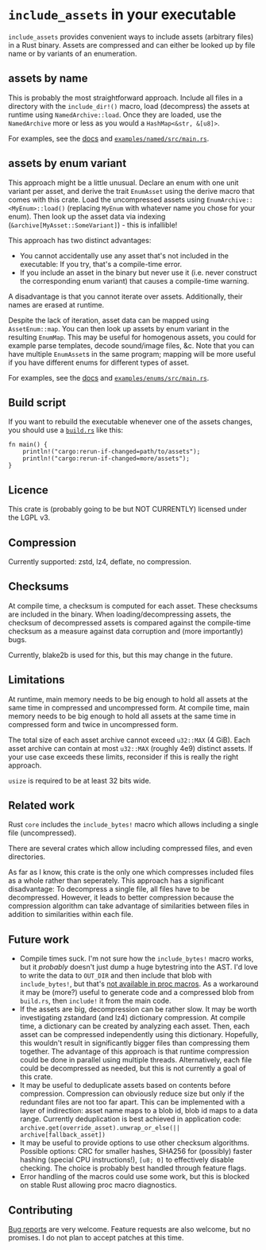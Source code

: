# `include_assets` in your executable

`include_assets` provides convenient ways to include assets (arbitrary files) in a Rust binary.
Assets are compressed and can either be looked up by file name or by variants of an enumeration.


## assets by name

This is probably the most straightforward approach.
Include all files in a directory with the `include_dir!()` macro, load (decompress) the assets at runtime using `NamedArchive::load`.
Once they are loaded, use the `NamedArchive` more or less as you would a `HashMap<&str, &[u8]>`.

For examples, see the [docs](https://docs.rs/crate/include_assets/latest/include_assets/macro.include_dir.html) and [`examples/named/src/main.rs`](examples/named/src/main.rs).


## assets by enum variant

This approach might be a little unusual.
Declare an enum with one unit variant per asset, and derive the trait `EnumAsset` using the derive macro that comes with this crate.
Load the uncompressed assets using `EnumArchive::<MyEnum>::load()` (replacing `MyEnum` with whatever name you chose for your enum).
Then look up the asset data via indexing (`&archive[MyAsset::SomeVariant]`) - this is infallible!

This approach has two distinct advantages:

- You cannot accidentally use any asset that's not included in the executable: If you try, that's a compile-time error.
- If you include an asset in the binary but never use it (i.e. never construct the corresponding enum variant) that causes a compile-time warning.

A disadvantage is that you cannot iterate over assets.
Additionally, their names are erased at runtime.

Despite the lack of iteration, asset data can be mapped using `AssetEnum::map`.
You can then look up assets by enum variant in the resulting `EnumMap`.
This may be useful for homogenous assets, you could for example parse templates, decode sound/image files, &c.
Note that you can have multiple `EnumAsset`s in the same program; mapping will be more useful if you have different enums for different types of asset.

For examples, see the [docs](https://docs.rs/crate/include_assets/latest/include_assets/struct.EnumArchive.html) and [`examples/enums/src/main.rs`](examples/enums/src/main.rs).

## Build script

If you want to rebuild the executable whenever one of the assets changes, you should use a [`build.rs`](https://doc.rust-lang.org/cargo/reference/build-scripts.html) like this:

```
fn main() {
    println!("cargo:rerun-if-changed=path/to/assets");
    println!("cargo:rerun-if-changed=more/assets");
}
```


## Licence

This crate is (probably going to be but NOT CURRENTLY) licensed under the LGPL v3.


## Compression

Currently supported: zstd, lz4, deflate, no compression.


## Checksums

At compile time, a checksum is computed for each asset.
These checksums are included in the binary.
When loading/decompressing assets, the checksum of decompressed assets is compared against the compile-time checksum as a measure against data corruption and (more importantly) bugs.

Currently, blake2b is used for this, but this may change in the future.


## Limitations

At runtime, main memory needs to be big enough to hold all assets at the same time in compressed and uncompressed form.
At compile time, main memory needs to be big enough to hold all assets at the same time in compressed form and twice in uncompressed form.

The total size of each asset archive cannot exceed `u32::MAX` (4 GiB).
Each asset archive can contain at most `u32::MAX` (roughly 4e9) distinct assets.
If your use case exceeds these limits, reconsider if this is really the right approach.

`usize` is required to be at least 32 bits wide.


## Related work

Rust `core` includes the `include_bytes!` macro which allows including a single file (uncompressed).

There are several crates which allow including compressed files, and even directories.

As far as I know, this crate is the only one which compresses included files as a whole rather than seperately.
This approach has a significant disadvantage: To decompress a single file, all files have to be decompressed.
However, it leads to better compression because the compression algorithm can take advantage of similarities between files in addition to similarities within each file.


## Future work

- Compile times suck.
  I'm not sure how the `include_bytes!` macro works, but it _probably_ doesn't just dump a huge bytestring into the AST.
  I'd love to write the data to `OUT_DIR` and then include that blob with `include_bytes!`, but that's [not available in proc macros](https://github.com/rust-lang/cargo/issues/9084).
  As a workaround it may be (more?) useful to generate code and a compressed blob from `build.rs`, then `include!` it from the main code.
- If the assets are big, decompression can be rather slow.
  It may be worth investigating zstandard (and lz4) dictionary compression.
  At compile time, a dictionary can be created by analyzing each asset.
  Then, each asset can be compressed independently using this dictionary.
  Hopefully, this wouldn't result in significantly bigger files than compressing them together.
  The advantage of this approach is that runtime compression could be done in parallel using multiple threads.
  Alternatively, each file could be decompressed as needed, but this is not currently a goal of this crate.
- It may be useful to deduplicate assets based on contents before compression.
  Compression can obviously reduce size but only if the redundant files are not too far apart.
  This can be implemented with a layer of indirection: asset name maps to a blob id, blob id maps to a data range.
  Currently deduplication is best achieved in application code: `archive.get(override_asset).unwrap_or_else(|| archive[fallback_asset])`
- It may be useful to provide options to use other checksum algorithms.
  Possible options: CRC for smaller hashes, SHA256 for (possibly) faster hashing (special CPU instructions!), `[u8; 0]` to effectively disable checking.
  The choice is probably best handled through feature flags.
- Error handling of the macros could use some work, but this is blocked on stable Rust allowing proc macro diagnostics.


## Contributing

[Bug reports](https://github.com/hwjsnc/include_assets/issues) are very welcome.
Feature requests are also welcome, but no promises.
I do not plan to accept patches at this time.

